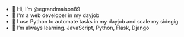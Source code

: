 - 👋 Hi, I’m @egrandmaison89
- 👀 I'm a web developer in my dayjob
- 🌱 I use Python to automate tasks in my dayjob and scale my sidegig
- 💞️ I’m always learning. JavaScript, Python, Flask, Django

<!---
egrandmaison89/egrandmaison89 is a ✨ special ✨ repository because its `README.md` (this file) appears on your GitHub profile.
You can click the Preview link to take a look at your changes.
--->
